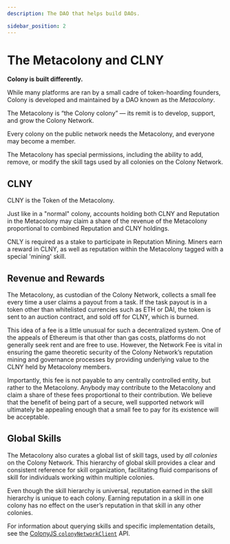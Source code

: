 ```yaml
---
description: The DAO that helps build DAOs.

sidebar_position: 2
---
```


# The Metacolony and CLNY

**Colony is built differently.** 

While many platforms are ran by a small cadre of token-hoarding founders, Colony is developed and maintained by a DAO known as the *Metacolony*.

The Metacolony is “the Colony colony” — its remit is to develop, support, and grow the Colony Network.

Every colony on the public network needs the Metacolony, and everyone may become a member.

The Metacolony has special permissions, including the ability to add, remove, or modify the skill tags used by all colonies on the Colony Network.

## CLNY

CLNY is the Token of the Metacolony.

Just like in a "normal" colony, accounts holding both CLNY and Reputation in the Metacolony may claim a share of the revenue of the Metacolony proportional to combined Reputation and CLNY holdings.

CNLY is required as a stake to participate in Reputation Mining. Miners earn a reward in CLNY, as well as reputation within the Metacolony tagged with a special 'mining' skill.

## Revenue and Rewards

The Metacolony, as custodian of the Colony Network, collects a small fee every time a user claims a payout from a task. If the task payout is in a token other than whitelisted currencies such as ETH or DAI, the token is sent to an auction contract, and sold off for CLNY, which is burned.

This idea of a fee is a little unusual for such a decentralized system. One of the appeals of Ethereum is that other than gas costs, platforms do not generally seek rent and are free to use. However, the Network Fee is vital in ensuring the game theoretic security of the Colony Network’s reputation mining and governance processes by providing underlying value to the CLNY held by Metacolony members.

Importantly, this fee is not payable to any centrally controlled entity, but rather to the Metacolony. Anybody may contribute to the Metacolony and claim a share of these fees proportional to their contribution. We believe that the benefit of being part of a secure, well supported network will ultimately be appealing enough that a small fee to pay for its existence will be acceptable.

## Global Skills

The Metacolony also curates a global list of skill tags, used by _all colonies_ on the Colony Network. This hierarchy of global skill provides a clear and consistent reference for skill organization, facilitating fluid comparisons of skill for individuals working within multiple colonies.

Even though the skill hierarchy is universal, reputation earned in the skill hierarchy is unique to each colony. Earning reputation in a skill in one colony has no effect on the user’s reputation in that skill in any other colonies.

For information about querying skills and specific implementation details, see the [ColonyJS `colonyNetworkClient`](https://docs.colony.io/colonyjs/api/interfaces/ColonyNetworkClient) API.
